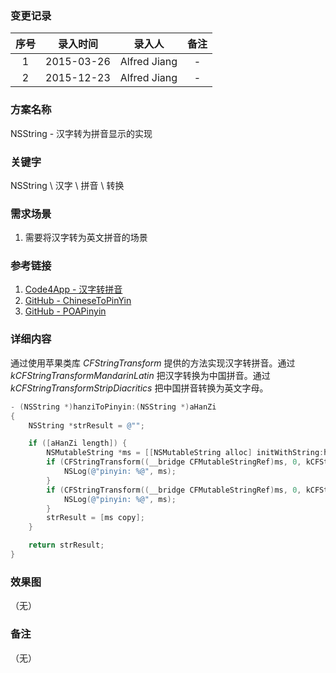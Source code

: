 ### 变更记录

| 序号 | 录入时间 | 录入人 | 备注 |
|:--------:|:--------:|:--------:|:--------:|
| 1 | 2015-03-26 | Alfred Jiang | - |
| 2 | 2015-12-23 | Alfred Jiang | - |

### 方案名称

NSString - 汉字转为拼音显示的实现

### 关键字

NSString \ 汉字 \ 拼音 \ 转换

### 需求场景

1. 需要将汉字转为英文拼音的场景

### 参考链接

1. [Code4App - 汉字转拼音](http://code4app.com/ios/%E6%B1%89%E5%AD%97%E8%BD%AC%E6%8B%BC%E9%9F%B3/54055d31933bf0a3478b5413)
2. [GitHub - ChineseToPinYin](https://github.com/willonboy/ChineseToPinYin/tree/9cce145a85b56bb6893ef88fd64c911379f266a4)
3. [GitHub - POAPinyin](https://github.com/leeeboo/POAPinyin/blob/master/POAPinyin.h)

### 详细内容

通过使用苹果类库 *CFStringTransform* 提供的方法实现汉字转拼音。通过 *kCFStringTransformMandarinLatin* 把汉字转换为中国拼音。通过 *kCFStringTransformStripDiacritics* 把中国拼音转换为英文字母。

```objectivec
- (NSString *)hanziToPinyin:(NSString *)aHanZi
{
    NSString *strResult = @"";

    if ([aHanZi length]) {
        NSMutableString *ms = [[NSMutableString alloc] initWithString:hanziText.text];
        if (CFStringTransform((__bridge CFMutableStringRef)ms, 0, kCFStringTransformMandarinLatin, NO)) {
            NSLog(@"pinyin: %@", ms);
        }
        if (CFStringTransform((__bridge CFMutableStringRef)ms, 0, kCFStringTransformStripDiacritics, NO)) {
            NSLog(@"pinyin: %@", ms);
        }
        strResult = [ms copy];
    }

    return strResult;
}
```

### 效果图
（无）

### 备注
（无）